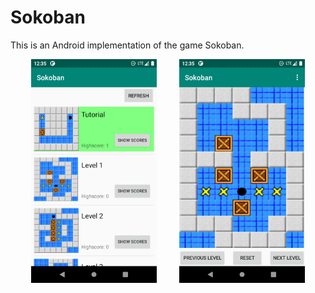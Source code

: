 # Sokoban

This is an Android implementation of the game Sokoban.

<p align="center">
  <img src="sokoban-android1.png" width="40%">
&nbsp; &nbsp; &nbsp; &nbsp;
  <img src="sokoban-android2.png" width="40%">
</p>